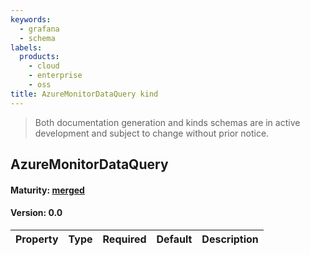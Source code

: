 ```yaml
---
keywords:
  - grafana
  - schema
labels:
  products:
    - cloud
    - enterprise
    - oss
title: AzureMonitorDataQuery kind
---
```


> Both documentation generation and kinds schemas are in active development and subject to change without prior notice.

## AzureMonitorDataQuery

#### Maturity: [merged](../../../maturity/#merged)

#### Version: 0.0

| Property | Type | Required | Default | Description |
| -------- | ---- | -------- | ------- | ----------- |
